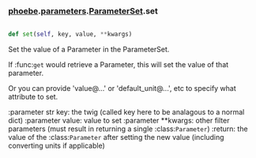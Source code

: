 ### [phoebe](phoebe.md).[parameters](phoebe.parameters.md).[ParameterSet](phoebe.parameters.ParameterSet.md).set

```py

def set(self, key, value, **kwargs)

```



Set the value of a Parameter in the ParameterSet.

If :func:`get` would retrieve a Parameter, this will set the
value of that parameter.

Or you can provide 'value@...' or 'default_unit@...', etc
to specify what attribute to set.

:parameter str key: the twig (called key here to be analagous
    to a normal dict)
:parameter value: value to set
:parameter **kwargs: other filter parameters (must result in
    returning a single :class:`Parameter`)
:return: the value of the :class:`Parameter` after setting the
    new value (including converting units if applicable)

